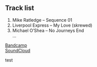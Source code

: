 ## Track list

1. Mike Ratledge – Sequence 01  
2. Liverpool Express – My Love (skrewed)  
3. Michael O’Shea – No Journeys End  
…  

[Bandcamp](https://nnccww.bandcamp.com/)  
[SoundCloud](https://soundcloud.com/ncw-474762466)

test

